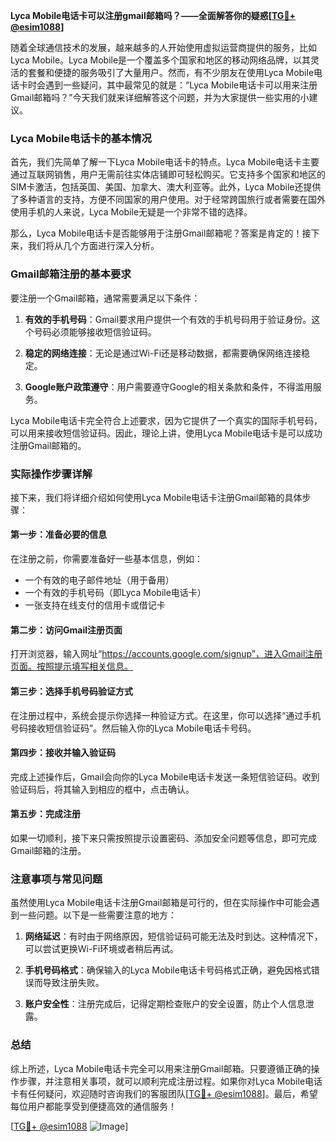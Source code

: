 **Lyca Mobile电话卡可以注册gmail邮箱吗？——全面解答你的疑惑[[TG💪+ @esim1088](https://t.me/s/esim1088)]**

随着全球通信技术的发展，越来越多的人开始使用虚拟运营商提供的服务，比如Lyca Mobile。Lyca Mobile是一个覆盖多个国家和地区的移动网络品牌，以其灵活的套餐和便捷的服务吸引了大量用户。然而，有不少朋友在使用Lyca Mobile电话卡时会遇到一些疑问，其中最常见的就是：“Lyca Mobile电话卡可以用来注册Gmail邮箱吗？”今天我们就来详细解答这个问题，并为大家提供一些实用的小建议。

### Lyca Mobile电话卡的基本情况

首先，我们先简单了解一下Lyca Mobile电话卡的特点。Lyca Mobile电话卡主要通过互联网销售，用户无需前往实体店铺即可轻松购买。它支持多个国家和地区的SIM卡激活，包括英国、美国、加拿大、澳大利亚等。此外，Lyca Mobile还提供了多种语言的支持，方便不同国家的用户使用。对于经常跨国旅行或者需要在国外使用手机的人来说，Lyca Mobile无疑是一个非常不错的选择。

那么，Lyca Mobile电话卡是否能够用于注册Gmail邮箱呢？答案是肯定的！接下来，我们将从几个方面进行深入分析。

### Gmail邮箱注册的基本要求

要注册一个Gmail邮箱，通常需要满足以下条件：

1. **有效的手机号码**：Gmail要求用户提供一个有效的手机号码用于验证身份。这个号码必须能够接收短信验证码。
   
2. **稳定的网络连接**：无论是通过Wi-Fi还是移动数据，都需要确保网络连接稳定。
   
3. **Google账户政策遵守**：用户需要遵守Google的相关条款和条件，不得滥用服务。

Lyca Mobile电话卡完全符合上述要求，因为它提供了一个真实的国际手机号码，可以用来接收短信验证码。因此，理论上讲，使用Lyca Mobile电话卡是可以成功注册Gmail邮箱的。

### 实际操作步骤详解

接下来，我们将详细介绍如何使用Lyca Mobile电话卡注册Gmail邮箱的具体步骤：

#### 第一步：准备必要的信息
在注册之前，你需要准备好一些基本信息，例如：
- 一个有效的电子邮件地址（用于备用）
- 一个有效的手机号码（即Lyca Mobile电话卡）
- 一张支持在线支付的信用卡或借记卡

#### 第二步：访问Gmail注册页面
打开浏览器，输入网址“https://accounts.google.com/signup”，进入Gmail注册页面。按照提示填写相关信息。

#### 第三步：选择手机号码验证方式
在注册过程中，系统会提示你选择一种验证方式。在这里，你可以选择“通过手机号码接收短信验证码”。然后输入你的Lyca Mobile电话卡号码。

#### 第四步：接收并输入验证码
完成上述操作后，Gmail会向你的Lyca Mobile电话卡发送一条短信验证码。收到验证码后，将其输入到相应的框中，点击确认。

#### 第五步：完成注册
如果一切顺利，接下来只需按照提示设置密码、添加安全问题等信息，即可完成Gmail邮箱的注册。

### 注意事项与常见问题

虽然使用Lyca Mobile电话卡注册Gmail邮箱是可行的，但在实际操作中可能会遇到一些问题。以下是一些需要注意的地方：

1. **网络延迟**：有时由于网络原因，短信验证码可能无法及时到达。这种情况下，可以尝试更换Wi-Fi环境或者稍后再试。

2. **手机号码格式**：确保输入的Lyca Mobile电话卡号码格式正确，避免因格式错误而导致注册失败。

3. **账户安全性**：注册完成后，记得定期检查账户的安全设置，防止个人信息泄露。

### 总结

综上所述，Lyca Mobile电话卡完全可以用来注册Gmail邮箱。只要遵循正确的操作步骤，并注意相关事项，就可以顺利完成注册过程。如果你对Lyca Mobile电话卡有任何疑问，欢迎随时咨询我们的客服团队[[TG💪+ @esim1088](https://t.me/s/esim1088)]。最后，希望每位用户都能享受到便捷高效的通信服务！

[[TG💪+ @esim1088](https://t.me/s/esim1088) ![Image](https://i.postimg.cc/4NQfJmqS/Snipaste-2025-05-13-00-14-12.png)]